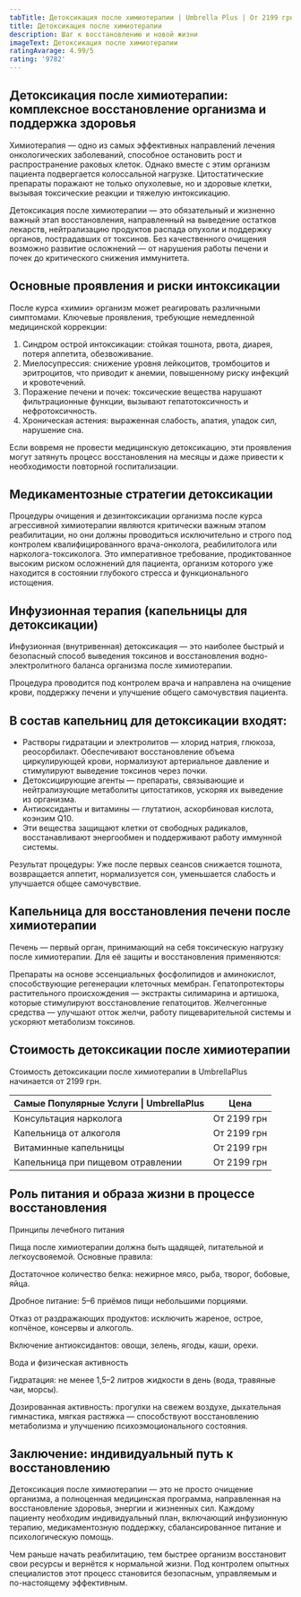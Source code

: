 ```yaml
---
tabTitle: Детоксикация после химиотерапии | Umbrella Plus | От 2199 грн
title: Детоксикация после химиотерапии
description: Шаг к восстановлению и новой жизни
imageText: Детоксикация после химиотерапии
ratingAvarage: 4.99/5
rating: '9782'
---
```


## Детоксикация после химиотерапии: комплексное восстановление организма и поддержка здоровья

Химиотерапия — одно из самых эффективных направлений лечения онкологических заболеваний, способное остановить рост и распространение раковых клеток. Однако вместе с этим организм пациента подвергается колоссальной нагрузке. Цитостатические препараты поражают не только опухолевые, но и здоровые клетки, вызывая токсические реакции и тяжелую интоксикацию.

Детоксикация после химиотерапии — это обязательный и жизненно важный этап восстановления, направленный на выведение остатков лекарств, нейтрализацию продуктов распада опухоли и поддержку органов, пострадавших от токсинов. Без качественного очищения возможно развитие осложнений — от нарушения работы печени и почек до критического снижения иммунитета.

## Основные проявления и риски интоксикации

После курса «химии» организм может реагировать различными симптомами. Ключевые проявления, требующие немедленной медицинской коррекции:

1. Синдром острой интоксикации: стойкая тошнота, рвота, диарея, потеря аппетита, обезвоживание.
2. Миелосупрессия: снижение уровня лейкоцитов, тромбоцитов и эритроцитов, что приводит к анемии, повышенному риску инфекций и кровотечений.
3. Поражение печени и почек: токсические вещества нарушают фильтрационные функции, вызывают гепатотоксичность и нефротоксичность.
4. Хроническая астения: выраженная слабость, апатия, упадок сил, нарушение сна.

Если вовремя не провести медицинскую детоксикацию, эти проявления могут затянуть процесс восстановления на месяцы и даже привести к необходимости повторной госпитализации.

## Медикаментозные стратегии детоксикации

Процедуры очищения и дезинтоксикации организма после курса агрессивной химиотерапии являются критически важным этапом реабилитации, но они должны проводиться исключительно и строго под контролем квалифицированного врача-онколога, реабилитолога или нарколога-токсиколога. Это императивное требование, продиктованное высоким риском осложнений для пациента, организм которого уже находится в состоянии глубокого стресса и функционального истощения.

## Инфузионная терапия (капельницы для детоксикации)

Инфузионная (внутривенная) детоксикация — это наиболее быстрый и безопасный способ выведения токсинов и восстановления водно-электролитного баланса организма после химиотерапии.

Процедура проводится под контролем врача и направлена на очищение крови, поддержку печени и улучшение общего самочувствия пациента.

## В состав капельниц для детоксикации входят:

* Растворы гидратации и электролитов — хлорид натрия, глюкоза, реосорбилакт.  Обеспечивают восстановление объема циркулирующей крови, нормализуют артериальное давление и стимулируют выведение токсинов через почки.
* Детоксицирующие агенты — препараты, связывающие и нейтрализующие метаболиты цитостатиков, ускоряя их выведение из организма.
* Антиоксиданты и витамины — глутатион, аскорбиновая кислота, коэнзим Q10.
* Эти вещества защищают клетки от свободных радикалов, восстанавливают энергообмен и поддерживают работу иммунной системы.

Результат процедуры: Уже после первых сеансов снижается тошнота, возвращается аппетит, нормализуется сон, уменьшается слабость и улучшается общее самочувствие.

## Капельница для восстановления печени после химиотерапии

Печень — первый орган, принимающий на себя токсическую нагрузку после химиотерапии. Для её защиты и восстановления применяются:

Препараты на основе эссенциальных фосфолипидов и аминокислот, способствующие регенерации клеточных мембран. Гепатопротекторы растительного происхождения — экстракты силимарина и артишока, которые стимулируют восстановление гепатоцитов. Желчегонные средства — улучшают отток желчи, работу пищеварительной системы и ускоряют метаболизм токсинов.

## Стоимость детоксикации после химиотерапии

Стоимость детоксикации после химиотерапии в UmbrellaPlus начинается от 2199 грн.

| Самые Популярные Услуги \| UmbrellaPlus | Цена        |
| --------------------------------------- | ----------- |
| Консультация нарколога                  | От 2199 грн |
| Капельница от алкоголя                  | От 2199 грн |
| Витаминные капельницы                   | От 2199 грн |
| Капельница при пищевом отравлении       | От 2199 грн |

## Роль питания и образа жизни в процессе восстановления

Принципы лечебного питания

Пища после химиотерапии должна быть щадящей, питательной и легкоусвояемой. Основные правила:

Достаточное количество белка: нежирное мясо, рыба, творог, бобовые, яйца.

Дробное питание: 5–6 приёмов пищи небольшими порциями.

Отказ от раздражающих продуктов: исключить жареное, острое, копчёное, консервы и алкоголь.

Включение антиоксидантов: овощи, зелень, ягоды, каши, орехи.

Вода и физическая активность

Гидратация: не менее 1,5–2 литров жидкости в день (вода, травяные чаи, морсы).

Дозированная активность: прогулки на свежем воздухе, дыхательная гимнастика, мягкая растяжка — способствуют восстановлению метаболизма и улучшению психоэмоционального состояния.

## Заключение: индивидуальный путь к восстановлению

Детоксикация после химиотерапии — это не просто очищение организма, а полноценная медицинская программа, направленная на восстановление здоровья, энергии и жизненных сил. Каждому пациенту необходим индивидуальный план, включающий инфузионную терапию, медикаментозную поддержку, сбалансированное питание и психологическую помощь.

Чем раньше начать реабилитацию, тем быстрее организм восстановит свои ресурсы и вернётся к нормальной жизни. Под контролем опытных специалистов этот процесс становится безопасным, управляемым и по-настоящему эффективным.
